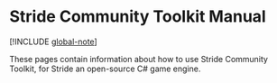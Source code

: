 # Stride Community Toolkit Manual

[!INCLUDE [global-note](../includes/global-note.md)]

These pages contain information about how to use Stride Community Toolkit, for Stride an open-source C# game engine.